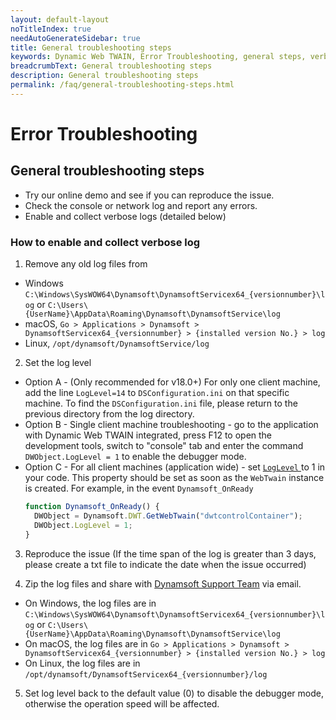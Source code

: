 ```yaml
---
layout: default-layout
noTitleIndex: true
needAutoGenerateSidebar: true
title: General troubleshooting steps
keywords: Dynamic Web TWAIN, Error Troubleshooting, general steps, verbose
breadcrumbText: General troubleshooting steps
description: General troubleshooting steps
permalink: /faq/general-troubleshooting-steps.html
---
```


# Error Troubleshooting

## General troubleshooting steps

- Try our online demo and see if you can reproduce the issue.
- Check the console or network log and report any errors.
- Enable and collect verbose logs (detailed below)

### How to enable and collect verbose log

1. Remove any old log files from
  - Windows `C:\Windows\SysWOW64\Dynamsoft\DynamsoftServicex64_{versionnumber}\log` or `C:\Users\{UserName}\AppData\Roaming\Dynamsoft\DynamsoftService\log`
  - macOS, `Go > Applications > Dynamsoft > DynamsoftServicex64_{versionnumber} > {installed version No.} > log`
  - Linux, `/opt/dynamsoft/DynamsoftService/log`

2. Set the log level
  - Option A - (Only recommended for v18.0+) For only one client machine, add the line `LogLevel=14` to `DSConfiguration.ini` on that specific machine. To find the `DSConfiguration.ini` file, please return to the previous directory from the log directory.
  - Option B - Single client machine troubleshooting - go to the application with Dynamic Web TWAIN integrated, press F12 to open the development tools, switch to "console" tab and enter the command `DWObject.LogLevel = 1` to enable the debugger mode.
  - Option C - For all client machines (application wide) - set [ `LogLevel` ]({{site.info}}api/WebTwain_Util.html#loglevel) to 1 in your code. This property should be set as soon as the `WebTwain` instance is created. For example, in the event `Dynamsoft_OnReady`
    ```javascript
    function Dynamsoft_OnReady() {
      DWObject = Dynamsoft.DWT.GetWebTwain("dwtcontrolContainer");
      DWObject.LogLevel = 1;
    }
    ```

3. Reproduce the issue (If the time span of the log is greater than 3 days, please create a txt file to indicate the date when the issue occurred)

4. Zip the log files and share with [Dynamsoft Support Team]({{site.about}}getsupport.html) via email.
  - On Windows, the log files are in `C:\Windows\SysWOW64\Dynamsoft\DynamsoftServicex64_{versionnumber}\log` or `C:\Users\{UserName}\AppData\Roaming\Dynamsoft\DynamsoftService\log`
  - On macOS, the log files are in `Go > Applications > Dynamsoft > DynamsoftServicex64_{versionnumber} > {installed version No.} > log`
  - On Linux, the log files are in `/opt/dynamsoft/DynamsoftServicex64_{versionnumber}/log`

5. Set log level back to the default value (0) to disable the debugger mode, otherwise the operation speed will be affected.

